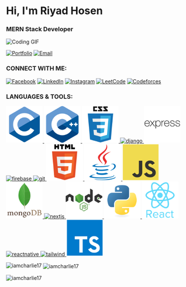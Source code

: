 <h1 align="start">Hi, I'm Riyad Hosen</h1>
<h3 align="start">MERN Stack Developer</h3>

<img src="https://miro.medium.com/v2/resize:fit:720/format:webp/1*yw0TnheAGN-LPneDaTlaxw.gif" width='100%' height="400" alt="Coding GIF" />


[![Portfolio](https://img.shields.io/badge/Portfolio-visit-blue?style=for-the-badge&logo=github)](https://charlie-portfolio-17.netlify.app/)
[![Email](https://img.shields.io/badge/Email-send%20email-blue?style=for-the-badge&logo=gmail)](mailto:riyadhosen40@gmail.com)


<h3 align="left">CONNECT WITH ME:</h3>

[![Facebook](https://img.shields.io/badge/Facebook-blue?style=for-the-badge&logo=facebook)](https://www.facebook.com/profile.php?id=61553430014777)
[![LinkedIn](https://img.shields.io/badge/LinkedIn-skyBlue?style=for-the-badge&logo=linkedin)](https://linkedin.com/in/your-profile)
[![Instagram](https://img.shields.io/badge/Instagram-purple?style=for-the-badge&logo=instagram)](https://instagram.com/your-profile)
[![LeetCode](https://img.shields.io/badge/LeetCode-orange?style=for-the-badge&logo=leetcode)](https://leetcode.com/u/Charlie_iut/)
[![Codeforces](https://img.shields.io/badge/Codeforces-yellow?style=for-the-badge&logo=codeforces)](https://codeforces.com/profile/riyadhosen40)


<h3 align="left">LANGUAGES & TOOLS:</h3>

<p align="left"> <a href="https://www.cprogramming.com/" target="_blank" rel="noreferrer"> <img src="https://raw.githubusercontent.com/devicons/devicon/master/icons/c/c-original.svg" alt="c" width="100" height="100"/> </a> <a href="https://www.w3schools.com/cpp/" target="_blank" rel="noreferrer"> <img src="https://raw.githubusercontent.com/devicons/devicon/master/icons/cplusplus/cplusplus-original.svg" alt="cplusplus" width="100" height="100"/> </a> <a href="https://www.w3schools.com/css/" target="_blank" rel="noreferrer"> <img src="https://raw.githubusercontent.com/devicons/devicon/master/icons/css3/css3-original-wordmark.svg" alt="css3" width="100" height="100"/> </a> <a href="https://www.djangoproject.com/" target="_blank" rel="noreferrer"> <img src="https://cdn.worldvectorlogo.com/logos/django.svg" alt="django" width="100" height="100"/> </a> <a href="https://expressjs.com" target="_blank" rel="noreferrer"> <img src="https://raw.githubusercontent.com/devicons/devicon/master/icons/express/express-original-wordmark.svg" alt="express" width="100" height="100"/> </a> <a href="https://firebase.google.com/" target="_blank" rel="noreferrer"> <img src="https://www.vectorlogo.zone/logos/firebase/firebase-icon.svg" alt="firebase" width="100" height="100"/> </a> <a href="https://git-scm.com/" target="_blank" rel="noreferrer"> <img src="https://www.vectorlogo.zone/logos/git-scm/git-scm-icon.svg" alt="git" width="100" height="100"/> </a> <a href="https://www.w3.org/html/" target="_blank" rel="noreferrer"> <img src="https://raw.githubusercontent.com/devicons/devicon/master/icons/html5/html5-original-wordmark.svg" alt="html5" width="100" height="100"/> </a> <a href="https://www.java.com" target="_blank" rel="noreferrer"> <img src="https://raw.githubusercontent.com/devicons/devicon/master/icons/java/java-original.svg" alt="java" width="100" height="100"/> </a> <a href="https://developer.mozilla.org/en-US/docs/Web/JavaScript" target="_blank" rel="noreferrer"> <img src="https://raw.githubusercontent.com/devicons/devicon/master/icons/javascript/javascript-original.svg" alt="javascript" width="100" height="100"/> </a> <a href="https://www.mongodb.com/" target="_blank" rel="noreferrer"> <img src="https://raw.githubusercontent.com/devicons/devicon/master/icons/mongodb/mongodb-original-wordmark.svg" alt="mongodb" width="100" height="100"/> </a> <a href="https://nextjs.org/" target="_blank" rel="noreferrer"> <img src="https://cdn.worldvectorlogo.com/logos/nextjs-2.svg" alt="nextjs" width="100" height="100"/> </a> <a href="https://nodejs.org" target="_blank" rel="noreferrer"> <img src="https://raw.githubusercontent.com/devicons/devicon/master/icons/nodejs/nodejs-original-wordmark.svg" alt="nodejs" width="100" height="100"/> </a> <a href="https://www.python.org" target="_blank" rel="noreferrer"> <img src="https://raw.githubusercontent.com/devicons/devicon/master/icons/python/python-original.svg" alt="python" width="100" height="100"/> </a> <a href="https://reactjs.org/" target="_blank" rel="noreferrer"> <img src="https://raw.githubusercontent.com/devicons/devicon/master/icons/react/react-original-wordmark.svg" alt="react" width="100" height="100"/> </a> <a href="https://reactnative.dev/" target="_blank" rel="noreferrer"> <img src="https://reactnative.dev/img/header_logo.svg" alt="reactnative" width="100" height="100"/> </a> <a href="https://tailwindcss.com/" target="_blank" rel="noreferrer"> <img src="https://www.vectorlogo.zone/logos/tailwindcss/tailwindcss-icon.svg" alt="tailwind" width="100" height="100"/> </a> <a href="https://www.typescriptlang.org/" target="_blank" rel="noreferrer"> <img src="https://raw.githubusercontent.com/devicons/devicon/master/icons/typescript/typescript-original.svg" alt="typescript" width="100" height="100"/> </a> </p>






<img align="left" src="https://github-readme-stats.vercel.app/api/top-langs?username=iamcharlie17&show_icons=true&locale=en&layout=pie" alt="iamcharlie17" />




<p>&nbsp;<img align="center" src="https://github-readme-stats.vercel.app/api?username=iamcharlie17&show_icons=true&locale=en" alt="iamcharlie17" /></p>


<p><img align="center" src="https://github-readme-streak-stats.herokuapp.com/?user=iamcharlie17&" alt="iamcharlie17" /></p>

